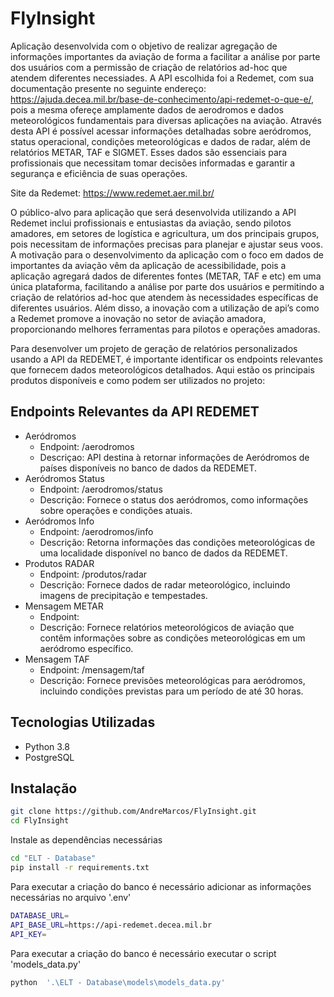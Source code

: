 # FlyInsight

Aplicação desenvolvida com o objetivo de realizar agregação de informações importantes da aviação de forma a facilitar a análise por parte dos usuários com a permissão de criação de relatórios ad-hoc que atendem diferentes necessiades.
A API escolhida foi a Redemet, com sua documentação  presente no seguinte endereço:  https://ajuda.decea.mil.br/base-de-conhecimento/api-redemet-o-que-e/, pois a mesma ofereçe amplamente dados de aerodromos e dados meteorológicos fundamentais para diversas aplicações na aviação. Através desta API é possível acessar informações detalhadas sobre aeródromos, status operacional, condições meteorológicas e dados de radar, além de relatórios METAR, TAF e SIGMET. Esses dados são essenciais para profissionais que necessitam tomar decisões informadas e garantir a segurança e eficiência de suas operações.

Site da Redemet: https://www.redemet.aer.mil.br/

O público-alvo para aplicação que será desenvolvida utilizando a API Redemet inclui profissionais e entusiastas da aviação, sendo pilotos amadores, em setores de logística e agricultura, um dos principais grupos, pois necessitam de informações precisas para planejar e ajustar seus voos. A motivação para o desenvolvimento da aplicação com o foco em dados de importantes da aviação vêm da aplicação de acessibilidade, pois a aplicação agregará dados de diferentes fontes (METAR, TAF e etc) em uma única plataforma, facilitando a análise por parte dos usuários e permitindo a criação de relatórios ad-hoc que atendem às necessidades específicas de diferentes usuários.  Além disso, a inovação com a utilização de api’s como a Redemet promove a inovação no setor de aviação amadora, proporcionando melhores ferramentas para pilotos e operações amadoras.

Para desenvolver um projeto de geração de relatórios personalizados usando a API da REDEMET, é importante identificar os endpoints relevantes que fornecem dados meteorológicos detalhados. Aqui estão os principais produtos disponíveis e como podem ser utilizados no projeto:

## Endpoints Relevantes da API REDEMET

- Aeródromos
    - Endpoint: /aerodromos
    - Descriçao: API destina à retornar informações de Aeródromos de países disponíveis no banco de dados da REDEMET.
- Aeródromos Status
    - Endpoint: /aerodromos/status
    - Descrição: Fornece o status dos aeródromos, como informações sobre operações e condições atuais.
- Aeródromos Info
    - Endpoint: /aerodromos/info
    - Descrição: Retorna informações das condições meteorológicas de uma localidade disponível no banco de dados da REDEMET.
- Produtos RADAR
    - Endpoint: /produtos/radar
    - Descrição: Fornece dados de radar meteorológico, incluindo imagens de precipitação e tempestades.
- Mensagem METAR
    - Endpoint: 
    - Descrição: Fornece relatórios meteorológicos de aviação que contêm informações sobre as condições meteorológicas em um aeródromo específico.
- Mensagem TAF
    - Endpoint: /mensagem/taf
    - Descrição: Fornece previsões meteorológicas para aeródromos, incluindo condições previstas para um período de até 30 horas.


## Tecnologias Utilizadas
- Python 3.8
- PostgreSQL

## Instalação

```bash
git clone https://github.com/AndreMarcos/FlyInsight.git
cd FlyInsight
```

Instale as dependências necessárias
```bash
cd "ELT - Database"
pip install -r requirements.txt
```

Para executar a criação do banco é necessário adicionar as informações necessárias no arquivo '.env'

```bash
DATABASE_URL=
API_BASE_URL=https://api-redemet.decea.mil.br
API_KEY=
```

Para executar a criação do banco é necessário executar o script 'models_data.py'
```bash
python  '.\ELT - Database\models\models_data.py'
```
